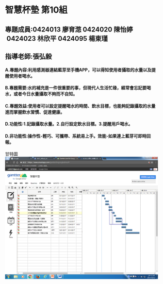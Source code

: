 # 智慧杯墊 第10組
## 專題成員:0424013 廖育滺 0424020 陳怡婷  0424023 林欣平 0424095 楊東瑾
## 指導老師:張弘毅
#### A.專題內容:利用感測器連結藍芽至手機APP，可以得知使用者攝取的水量以及提醒使用者喝水。
#### B.專題需要:水的補充是一件很重要的事，但現代人生活忙碌，經常會忘記要喝水，或者今日水量攝取不夠而不自知。
#### C.專題效益:使用者可以設定提醒喝水的時間、飲水目標，也能夠記錄攝取的水量進而掌握飲水習慣、促進健康。
#### D.功能性:1.記錄攝取水量。2.自行設定飲水目標。3.提醒用戶喝水。
#### D.非功能性:操作性-輕巧、可攜帶、系統易上手。效能-如果連上藍芽可即時回報。

甘特圖
![](g123.png "")
